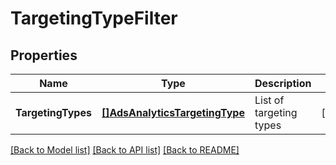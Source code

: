 # TargetingTypeFilter

## Properties

Name | Type | Description | Notes
------------ | ------------- | ------------- | -------------
**TargetingTypes** | [**[]AdsAnalyticsTargetingType**](AdsAnalyticsTargetingType.md) | List of targeting types | [optional] 

[[Back to Model list]](../README.md#documentation-for-models) [[Back to API list]](../README.md#documentation-for-api-endpoints) [[Back to README]](../README.md)



